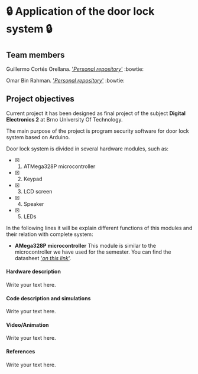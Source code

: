 # :lock: Application of the door lock system :lock:

## Team members
Guillermo Cortés Orellana. ['*Personal repository*'](https://github.com/GuicoRM) :bowtie:

Omar Bin Rahman. ['*Personal repository*'](https://moodle.vutbr.cz/course/view.php?id=229631) :bowtie:

## Project objectives
Current project it has been designed as final project of the subject **Digital Electronics 2** at Brno University Of Technology.

The main purpose of the project is program security software for door lock system based on Arduino.

Door lock system is divided in several hardware modules, such as:

- [x] 1. ATMega328P microcontroller
- [x] 2. Keypad
- [x] 3. LCD screen
- [x] 4. Speaker
- [x] 5. LEDs

In the following lines it will be explain different functions of this modules and their relation with complete system:

- **AMega328P microcontroller**
This module is similar to the microcontroller we have used for the semester. You can find the datasheet ['*on this link*'](http://ww1.microchip.com/downloads/en/DeviceDoc/ATmega48A-PA-88A-PA-168A-PA-328-P-DS-DS40002061B.pdf).

#### Hardware description
Write your text here.

#### Code description and simulations
Write your text here.

#### Video/Animation
Write your text here.

#### References
Write your text here.
